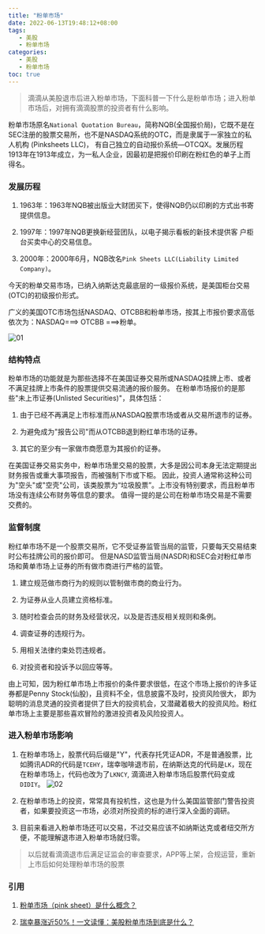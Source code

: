 ```yaml
---
title: "粉单市场"
date: 2022-06-13T19:48:12+08:00
tags:
   - 美股 
   - 粉单市场 
categories:
   - 美股 
   - 粉单市场 
toc: true
---
```


> 滴滴从美股退市后进入粉单市场，下面科普一下什么是粉单市场；进入粉单市场后，对拥有滴滴股票的投资者有什么影响。

粉单市场原名`National Quotation Bureau`，简称NQB(全国报价局)，它既不是在SEC注册的股票交易所，也不是NASDAQ系统的OTC，而是隶属于一家独立的私人机构 (Pinksheets LLC)，
有自己独立的自动报价系统―OTCQX。发展历程1913年在1913年成立，为一私人企业，因最初是把报价印刷在粉红色的单子上而得名。

### 发展历程
1. 1963年：1963年NQB被出版业大财团买下，使得NQB仍以印刷的方式出书寄提供信息。

2. 1997年：1997年NQB更换新经营团队，以电子揭示看板的新技术提供客 户柜台买卖中心的交易信息。

3. 2000年：2000年6月，NQB改名`Pink Sheets LLC(Liability Limited Company)`。

今天的粉单交易市场，已纳入纳斯达克最底层的一级报价系统，是美国柜台交易(OTC)的初级报价形式。

广义的美国OTC市场包括NASDAQ、OTCBB和粉单市场，按其上市报价要求高低依次为：NASDAQ===> OTCBB ===>粉单。

![01](./pink-sheet.jpg)

### 结构特点
粉单市场的功能就是为那些选择不在美国证券交易所或NASDAQ挂牌上市、或者不满足挂牌上市条件的股票提供交易流通的报价服务。
在粉单市场报价的是那些"未上市证券(Unlisted Securities)"，具体包括：

1. 由于已经不再满足上市标准而从NASDAQ股票市场或者从交易所退市的证券。

2. 为避免成为"报告公司"而从OTCBB退到粉红单市场的证券。

3. 其它的至少有一家做市商愿意为其报价的证券。

在美国证券交易实务中，粉单市场里交易的股票，大多是因公司本身无法定期提出财务报告或重大事项报告，而被强制下市或下柜。
因此，投资人通常称这种公司为"空头"或"空壳"公司，该类股票为“垃圾股票”。上市没有特别要求，而且粉单市场没有连续公布财务等信息的要求。
值得一提的是公司在粉单市场交易是不需要交费的。

### 监督制度
粉红单市场不是一个股票交易所，它不受证券监管当局的监管，只要每天交易结束时公布挂牌公司的报价即可。
但是NASD监管当局(NASDR)和SEC会对粉红单市场和黄单市场上证券的所有做市商进行严格的监管。

1. 建立规范做市商行为的规则以管制做市商的商业行为。

2. 为证券从业人员建立资格标准。

3. 随时检查会员的财务及经营状况，以及是否违反相关规则和条例。

4. 调查证券的违规行为。

5. 用相关法律约束处罚违规者。

6. 对投资者和投诉予以回应等等。

由上可知，因为粉红单市场上市报价的条件要求很低，在这个市场上报价的许多证券都是Penny Stock(仙股)，且资料不全，信息披露不及时，投资风险很大，
即为聪明的消息灵通的投资者提供了巨大的投资机会，又潜藏着极大的投资风险。粉红单市场上主要是那些喜欢冒险的激进投资者及风险投资人。

### 进入粉单市场影响
1. 在粉单市场上，股票代码后缀是"Y"，代表存托凭证ADR，不是普通股票，比如腾讯ADR的代码是`TCEHY`，瑞幸咖啡退市前，在纳斯达克的代码是`LK`，现在在粉单市场上，代码也改为了`LKNCY`,
滴滴进入粉单市场后股票代码变成`DIDIY`。
![02](./lk.png)

2. 在粉单市场上的投资，常常具有投机性，这也是为什么美国监管部门警告投资者，如果要投资这一市场，必须对所投资的标的进行深入全面的调研。

3. 目前来看进入粉单市场还可以交易，不过交易应该不如纳斯达克或者纽交所方便，不能理解退市进入粉单市场就归零。

> 以后就看滴滴退市后满足证监会的审查要求，APP等上架，合规运营，重新上市后如何处理粉单市场的股票

### 引用
1. [粉单市场（pink sheet）是什么概念？](https://www.zhihu.com/question/22409430)

2. [瑞幸暴涨近50%！一文读懂：美股粉单市场到底是什么？](https://finance.sina.com.cn/stock/usstock/c/2021-03-17/doc-ikkntiam4018593.shtml)


